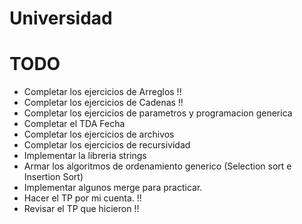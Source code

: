 ﻿# Universidad

# TODO
- Completar los ejercicios de Arreglos !!
- Completar los ejercicios de Cadenas !!
- Completar los ejercicios de parametros y programacion generica
- Completar el TDA Fecha
- Completar los ejercicios de archivos
- Completar los ejercicios de recursividad
- Implementar la libreria strings
- Armar los algoritmos de ordenamiento generico (Selection sort e Insertion Sort)
- Implementar algunos merge para practicar.
- Hacer el TP por mi cuenta. !!
- Revisar el TP que hicieron !!
